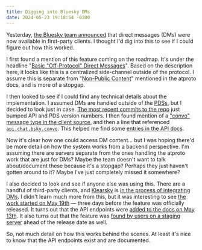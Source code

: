 ```yaml
---
title: Digging into Bluesky DMs
date: 2024-05-23 19:18:54 -0300
---
```


Yesterday, [the Bluesky team announced](https://bsky.social/about/blog/05-22-2024-direct-messages) that direct messages (DMs) were now available in first-party clients. I thought I'd dig into this to see if I could figure out how this worked.

I first found a mention of this feature coming on the roadmap. It's under the headline "[Basic "Off-Protocol" Direct Messages](https://docs.bsky.app/blog/2024-protocol-roadmap#product-features)". Based on the description here, it looks like this is a centralized side-channel outside of the protocol. I assume this is separate from "[Non-Public Content](https://atproto.com/specs/atp#future-work)" mentioned in the atproto docs, and is more of a stopgap.

I then looked to see if I could find any technical details about the implementation. I assumed DMs are handled outside of the [PDSs](https://github.com/bluesky-social/pds), but I decided to look just in case. [The most recent commits to the repo](https://github.com/bluesky-social/pds/commits/main/?since=2024-05-20&until=2024-05-23) just bumped API and PDS version numbers. I then found mention of a ["convo" message type in the client source](https://github.com/bluesky-social/social-app/tree/efdcfd09e6040fd6fd9a6bfe090733ff7ebe00b3/src/state/messages/convo), and then a line that referenced [`api.chat.bsky.convo`](https://github.com/bluesky-social/social-app/blob/efdcfd09e6040fd6fd9a6bfe090733ff7ebe00b3/src/state/messages/convo/agent.ts#L528). This helped me find some [entries in the API docs](https://docs.bsky.app/docs/api/chat-bsky-convo-list-convos).

Now it's clear how one could access DM content… but I was hoping there'd be more detail on how the system works from a backend perspective. I'm assuming there are servers separate from the ones handling the atproto work that are just for DMs? Maybe the team doesn't want to talk about/document these because it's a stopgap? Perhaps they just haven't gotten around to it? Maybe I've just completely missed it somewhere?

I also decided to look and see if anyone else was using this. There are a handful of third-party clients, and [Klearsky](https://github.com/mimonelu/klearsky) is [in the process of integrating DMs](https://github.com/mimonelu/klearsky/commit/bf0db9b42975c0620f0061402570b23544c7a3ef). I didn't learn much more from this, but it was interesting to see [the work started on May 19th](https://github.com/mimonelu/klearsky/commit/2c6d2d503377b1d59842c8d75a9ed79d9918cbb1) — three days before the feature was officially released. It turns out that the API endpoints were [added to the docs on May 13th](https://github.com/bluesky-social/bsky-docs/commit/4d81515c0ec72cbb05cc8eaf9cfdb8a9c5725662). It also turns out that the feature was [found by users on a staging server](https://bsky.app/profile/pfrazee.com/post/3kszzni4kgh2h) ahead of the release date as well.

So, not much detail on how this works behind the scenes. At least it's nice to know that the API endpoints exist and are documented.
